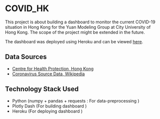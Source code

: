 # COVID_HK

This project is about building a dashboard to monitor the current COVID-19 situation in Hong Kong for the Yuan Modeling Group at City University of Hong Kong. The scope of the project might be extended in the future.

The dashboard was deployed using Heroku and can be viewed <a href="https://covid19hk.herokuapp.com/" target="_blank">here</a>.

## Data Sources
- [Centre for Health Protection, Hong Kong](https://www.chp.gov.hk/)
- [Coronavirus Source Data, Wikipedia](https://en.wikipedia.org/wiki/COVID-19_pandemic_cases)

## Technology Stack Used
- Python (numpy + pandas + requests : For data-preprocessing )
- Plotly Dash (For building dashboard )
- Heroku (For deploying dashboard )
